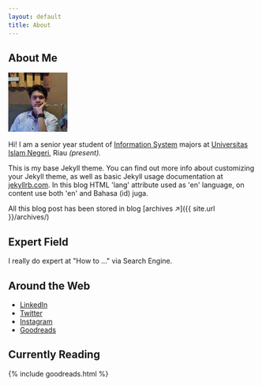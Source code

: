 ```yaml
---
layout: default
title: About
---
```


## About Me

<img class="profile-picture" src="/assets/img/index.jpeg" alt="author">

Hi! I am a senior year student of <a href="https://fst.uin-suska.ac.id" target="_blank">Information System</a> majors at <a href="https://uin-suska.ac.id/fakultas/fakultas-sains-dan-teknologi/jurusan-sistem-informasi" target="_blank">Universitas Islam Negeri</a>, Riau *<span class="text-success">(present)</span>.*

This is my base Jekyll theme. You can find out more info about customizing your Jekyll theme, as well as basic Jekyll usage documentation at [jekyllrb.com](https://jekyllrb.com/). In this blog HTML 'lang' attribute used as 'en' language, on content use both 'en' and Bahasa (id) juga.

All this blog post has been stored in blog [archives &#8599;]({{ site.url }}/archives/)

<!-- Search query here:

 -->

## Expert Field

I really do expert at "How to ..." via Search Engine.


## Around the Web

- <i class="fa fa-linkedin"></i>[ LinkedIn](https://id.linkedin.com/in/imam-s-75522380)
- <i class="fa fa-twitter"></i>[ Twitter](https://twitter.com/__imamm)
- <i class="fa fa-instagram"></i>[ Instagram](https://instagram.com/imamsiswandi)
- <i class="icon-goodreads default-text"></i>[ Goodreads](https://www.goodreads.com/user/show/68293724-imam)

## Currently Reading

{% include goodreads.html %}